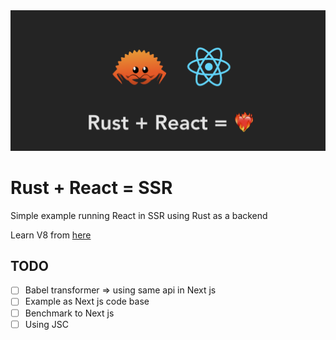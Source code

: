 <img src="./.github/images/banner.png">

# Rust + React = SSR
Simple example running React in SSR using Rust as a backend

Learn V8 from [here](https://github.com/denoland/rusty_v8/blob/main/examples/hello_world.rs)


## TODO
- [ ] Babel transformer => using same api in Next js
- [ ] Example as Next js code base
- [ ] Benchmark to Next js
- [ ] Using JSC